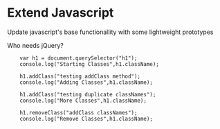 # Extend Javascript
Update javascript's base functionallity with some lightweight prototypes

Who needs jQuery?

```
	var h1 = document.querySelector("h1");
	console.log("Starting Classes",h1.className);

	h1.addClass("testing addClass method");
	console.log("Adding Classes",h1.className);

	h1.addClass("testing duplicate classNames");
	console.log("More Classes",h1.className);

	h1.removeClass("addClass classNames");
	console.log("Remove Classes",h1.className);
```
